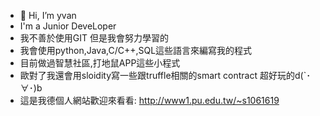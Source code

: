 - 👋 Hi, I’m yvan
- I'm a Junior DeveLoper
- 我不善於使用GIT 但是我會努力學習的
- 我會使用python,Java,C/C++,SQL這些語言來編寫我的程式
- 目前做過智慧社區,打地鼠APP這些小程式
- 歐對了我還會用sloidity寫一些跟truffle相關的smart contract 超好玩的d(`･∀･)b
- 這是我德個人網站歡迎來看看: http://www1.pu.edu.tw/~s1061619

<!---
boymiffy/boymiffy is a ✨ special ✨ repository because its `README.md` (this file) appears on your GitHub profile.
You can click the Preview link to take a look at your changes.
--->
